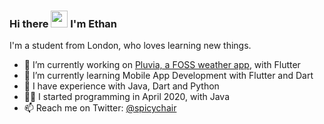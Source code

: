 ### Hi there <img src="https://raw.githubusercontent.com/MartinHeinz/MartinHeinz/master/wave.gif" width="27px"> I'm Ethan

I'm a student from London, who loves learning new things.

- 📱 I’m currently working on [Pluvia, a FOSS weather app](https://github.com/SpicyChair/pluvia_weather_flutter), with Flutter
- 🌱 I’m currently learning Mobile App Development with Flutter and Dart
- 🎯 I have experience with Java, Dart and Python
- 👨‍💻 I started programming in April 2020, with Java
- 📫 Reach me on Twitter: [@spicychair](https://twitter.com/spicychair)
